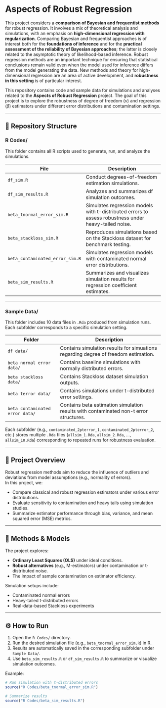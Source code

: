 # Aspects of Robust Regression

This project considers a **comparison of Bayesian and frequentist methods** for robust regression. It involves a mix of theoretical analysis and simulations, with an emphasis on **high-dimensional regression with regularization**.  Comparing Bayesian and frequentist approaches is of interest both for the **foundations of inference** and for the **practical assessment of the reliability of Bayesian approaches**; the latter is closely related to the asymptotic theory of likelihood-based inference. Robust regression methods are an important technique for ensuring that statistical conclusions remain valid even when the model used for inference differs from the model generating the data.  New methods and theory for high-dimensional regression are an area of active development, and **robustness in this setting** is of particular interest.


This repository contains code and sample data for simulations and analyses related to the **Aspects of Robust Regression** project. The goal of this project is to explore the robustness of degree of freedom ($\nu$) and regression ($\beta$) estimators under different error distributions and contamination settings.

---

## 📂 Repository Structure

### **R Codes/**
This folder contains all R scripts used to generate, run, and analyze the simulations.

| File | Description |
|------|--------------|
| `df_sim.R` | Conduct degrees-of-freedom estimation simulations.|
| `df_sim_results.R` | Analyzes and summarizes df simulation outcomes. |
| `beta_tnormal_error_sim.R` | Simulates regression models with t-distributed errors to assess robustness under heavy-tailed noise. |
| `beta_stackloss_sim.R` | Reproduces simulations based on the Stackloss dataset for benchmark testing. |
| `beta_contaminated_error_sim.R` | Simulates regression models with contaminated normal error distributions. |
| `beta_sim_results.R` | Summarizes and visualizes simulation results for regression coefficient estimates. |

---

### **Sample Data/**
This folder includes 10 data files in `.Rda` produced from simulation runs. Each subfolder corresponds to a specific simulation setting.

| Folder | Description |
|---------|--------------|
| `df data/` | Contains simulation results for simuations regarding degree of freedom estimation. |
| `beta normal error data/` | Contains baseline simulations with normally distributed errors. |
| `beta stackloss data/` | Contains Stackloss dataset simulation outputs. |
| `beta terror data/` | Contains simulations under t-distributed error settings. |
| `beta contaminated error data/` | Contains beta estimation simulation results with contaminated non-t error structures. |

Each subfolder (e.g., `contaminated_2pterror_1`, `contaminated_2pterror_2`, etc.) stores multiple `.Rda` files (`allsim_1.Rda`, `allsim_2.Rda`, …, `allsim_10.Rda`) corresponding to repeated runs for robustness evaluation.

---

## 🧠 Project Overview

Robust regression methods aim to reduce the influence of outliers and deviations from model assumptions (e.g., normality of errors).  
In this project, we:

- Compare classical and robust regression estimators under various error distributions.  
- Evaluate sensitivity to contamination and heavy tails using simulation studies.  
- Summarize estimator performance through bias, variance, and mean squared error (MSE) metrics.  

---

## 🧩 Methods & Models

The project explores:
- **Ordinary Least Squares (OLS)** under ideal conditions.  
- **Robust alternatives** (e.g., M-estimators) under contamination or t-distributed noise.  
- The impact of sample contamination on estimator efficiency.  

Simulation setups include:
- Contaminated normal errors  
- Heavy-tailed t-distributed errors  
- Real-data-based Stackloss experiments  

---

## ⚙️ How to Run

1. Open the `R Codes/` directory.
2. Run the desired simulation file (e.g., `beta_tnormal_error_sim.R`) in R.
3. Results are automatically saved in the corresponding subfolder under `Sample Data/`.
4. Use `beta_sim_results.R` or `df_sim_results.R` to summarize or visualize simulation outcomes.

Example:
```r
# Run simulation with t-distributed errors
source("R Codes/beta_tnormal_error_sim.R")

# Summarize results
source("R Codes/beta_sim_results.R")
